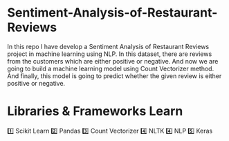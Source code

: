 # Sentiment-Analysis-of-Restaurant-Reviews

In this repo I have develop a Sentiment Analysis of Restaurant Reviews project in machine learning using NLP. In this dataset, there are reviews from the customers which are either positive or negative. And now we are going to build a machine learning model using Count Vectorizer method. And finally, this model is going to predict whether the given review is either positive or negative.

# Libraries & Frameworks Learn
1️⃣ Scikit Learn
2️⃣ Pandas
3️⃣ Count Vectorizer
4️⃣ NLTK 
4️⃣ NLP 
5️⃣ Keras
